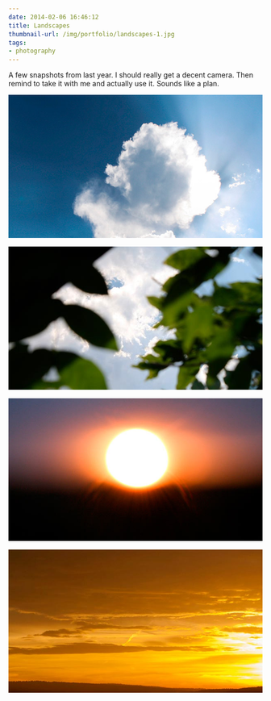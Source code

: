 ```yaml
---
date: 2014-02-06 16:46:12
title: Landscapes
thumbnail-url: /img/portfolio/landscapes-1.jpg
tags:
- photography
---
```

A few snapshots from last year. I should really get a decent camera. Then remind to take it with me and actually use it. Sounds like a plan.

![Landscapes 1](/img/portfolio/landscapes-1.jpg)

![Landscapes 2](/img/portfolio/landscapes-2.jpg)

![Landscapes 3](/img/portfolio/landscapes-3.jpg)

![Landscapes 4](/img/portfolio/landscapes-4.jpg)
